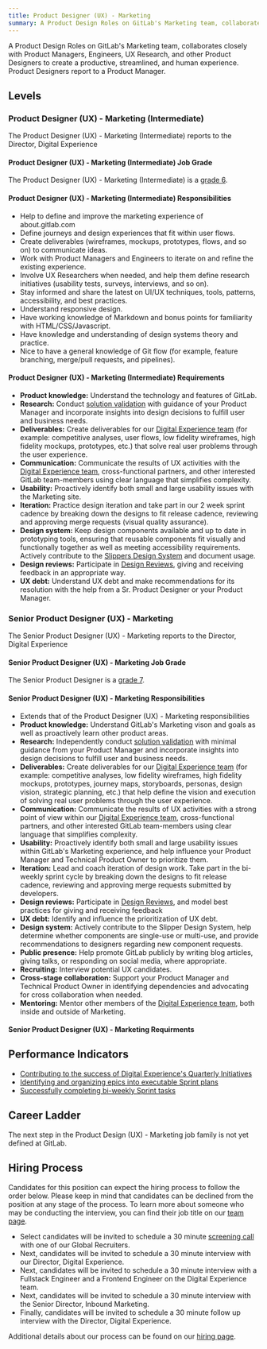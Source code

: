 ```yaml
---
title: Product Designer (UX) - Marketing
summary: A Product Design Roles on GitLab's Marketing team, collaborates closely with Product Managers, Engineers, UX Research, and other Product Designers to create a productive, streamlined, and human experience.
---
```


A Product Design Roles on GitLab's Marketing team, collaborates closely with Product Managers, Engineers, UX Research, and other Product Designers to create a productive, streamlined, and human experience. Product Designers report to a Product Manager.

## Levels

### Product Designer (UX) - Marketing (Intermediate)

The Product Designer (UX) - Marketing (Intermediate) reports to the Director, Digital Experience

#### Product Designer (UX) - Marketing (Intermediate) Job Grade

The Product Designer (UX) - Marketing (Intermediate) is a [grade 6](https://about.gitlab.com/handbook/total-rewards/compensation/compensation-calculator/#gitlab-job-grades).

#### Product Designer (UX) - Marketing (Intermediate) Responsibilities

- Help to define and improve the marketing experience of about.gitlab.com
- Define journeys and design experiences that fit within user flows.
- Create deliverables (wireframes, mockups, prototypes, flows, and so on) to communicate ideas.
- Work with Product Managers and Engineers to iterate on and refine the existing experience.
- Involve UX Researchers when needed, and help them define research initiatives (usability tests, surveys, interviews, and so on).
- Stay informed and share the latest on UI/UX techniques, tools, patterns, accessibility, and best practices.
- Understand responsive design.
- Have working knowledge of Markdown and bonus points for familiarity with HTML/CSS/Javascript.
- Have knowledge and understanding of design systems theory and practice.
- Nice to have a general knowledge of Git flow (for example, feature branching, merge/pull requests, and pipelines).

#### Product Designer (UX) - Marketing (Intermediate) Requirements

- **Product knowledge:** Understand the technology and features of GitLab.
- **Research:** Conduct [solution validation](https://about.gitlab.com/handbook/product-development-flow/#validation-phase-4-solution-validation) with guidance of your Product Manager and incorporate insights into design decisions to fulfill user and business needs.
- **Deliverables:** Create deliverables for our [Digital Experience team](https://about.gitlab.com/handbook/marketing/digital-experience/) (for example: competitive analyses, user flows, low fidelity wireframes, high fidelity mockups, prototypes, etc.) that solve real user problems through the user experience.
- **Communication:** Communicate the results of UX activities with the [Digital Experience team](https://about.gitlab.com/handbook/marketing/digital-experience/), cross-functional partners, and other interested GitLab team-members using clear language that simplifies complexity.
- **Usability:** Proactively identify both small and large usability issues with the Marketing site.
- **Iteration:** Practice design iteration and take part in our 2 week sprint cadence by breaking down the designs to fit release cadence, reviewing and approving merge requests (visual quality assurance).
- **Design system:** Keep design components available and up to date in prototyping tools, ensuring that reusable components fit visually and functionally together as well as meeting accessibility requirements. Actively contribute to the [Slippers Design System](https://gitlab-com.gitlab.io/marketing/inbound-marketing/slippers-ui/) and document usage.
- **Design reviews:** Participate in [Design Reviews](https://about.gitlab.com/handbook/product/ux/product-designer/#design-reviews), giving and receiving feedback in an appropriate way.
- **UX debt:** Understand UX debt and make recommendations for its resolution with the help from a Sr. Product Designer or your Product Manager.

### Senior Product Designer (UX) - Marketing

The Senior Product Designer (UX) - Marketing reports to the Director, Digital Experience

#### Senior Product Designer (UX) - Marketing Job Grade

The Senior Product Designer is a [grade 7](https://about.gitlab.com/handbook/total-rewards/compensation/compensation-calculator/#gitlab-job-grades).

#### Senior Product Designer (UX) - Marketing Responsibilities

- Extends that of the Product Designer (UX) - Marketing responsibilities
- **Product knowledge:** Understand GitLab's Marketing vison and goals as well as proactively learn other product areas.
- **Research:** Independently conduct [solution validation](https://about.gitlab.com/handbook/product-development-flow/#validation-phase-4-solution-validation) with minimal guidance from your Product Manager and incorporate insights into design decisions to fulfill user and business needs.
- **Deliverables:** Create deliverables for our [Digital Experience team](https://about.gitlab.com/handbook/marketing/digital-experience/) (for example: competitive analyses, low fidelity wireframes, high fidelity mockups, prototypes, journey maps, storyboards, personas, design vision, strategic planning, etc.) that help define the vision and execution of solving real user problems through the user experience.
- **Communication:** Communicate the results of UX activities with a strong point of view within our [Digital Experience team](https://about.gitlab.com/handbook/marketing/digital-experience/), cross-functional partners, and other interested GitLab team-members using clear language that simplifies complexity.
- **Usability:** Proactively identify both small and large usability issues within GitLab's Marketing experience, and help influence your Product  Manager and Technical Product Owner to prioritize them.
- **Iteration:** Lead and coach iteration of design work. Take part in the bi-weekly sprint cycle by breaking down the designs to fit release cadence, reviewing and approving merge requests submitted by developers.
- **Design reviews:** Participate in [Design Reviews](https://about.gitlab.com/handbook/product/ux/product-designer/#design-reviews), and model best practices for giving and receiving feedback
- **UX debt:** Identify and influence the prioritization of UX debt.
- **Design system:** Actively contribute to the Slipper Design System, help determine whether components are single-use or multi-use, and provide recommendations to designers regarding new component requests.
- **Public presence:** Help promote GitLab publicly by writing blog articles, giving talks, or responding on social media, where appropriate.
- **Recruiting:** Interview potential UX candidates.
- **Cross-stage collaboration:** Support your Product Manager and Technical Product Owner in identifying dependencies and advocating for cross collaboration when needed.
- **Mentoring:** Mentor other members of the [Digital Experience team](https://about.gitlab.com/handbook/marketing/digital-experience/), both inside and outside of Marketing.

#### Senior Product Designer (UX) - Marketing Requirments

## Performance Indicators

- [Contributing to the success of Digital Experience's Quarterly Initiatives](https://about.gitlab.com/handbook/marketing/digital-experience/#okrs)
- [Identifying and organizing epics into executable Sprint plans](https://about.gitlab.com/handbook/marketing/digital-experience/#iteration-process)
- [Successfully completing bi-weekly Sprint tasks](https://about.gitlab.com/handbook/marketing/digital-experience/#sprint-cycle)

## Career Ladder

The next step in the Product Design (UX) - Marketing job family is not yet defined at GitLab.

## Hiring Process

Candidates for this position can expect the hiring process to follow the order below. Please keep in mind that candidates can be declined from the position at any stage of the process. To learn more about someone who may be conducting the interview, you can find their job title on our [team page](https://about.gitlab.com/company/team/).

- Select candidates will be invited to schedule a 30 minute [screening call](https://about.gitlab.com/handbook/hiring/#screening-call) with one of our Global Recruiters.
- Next, candidates will be invited to schedule a 30 minute interview with our Director, Digital Experience.
- Next, candidates will be invited to schedule a 30 minute interview with a Fullstack Engineer and a Frontend Engineer on the Digital Experience team.
- Next, candidates will be invited to schedule a 30 minute interview with the Senior Director, Inbound Marketing.
- Finally, candidates will be invited to schedule a 30 minute follow up interview with the Director, Digital Experience.

Additional details about our process can be found on our [hiring page](https://about.gitlab.com/handbook/hiring/).
